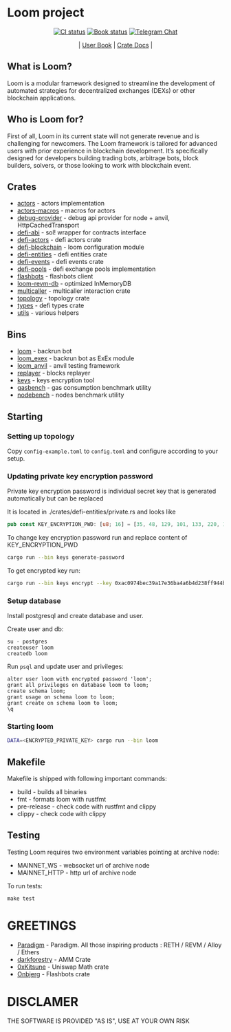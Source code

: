 # Loom project

<div align="center">

[![CI status](https://github.com/dexloom/loom/workflows/Loom/badge.svg)][gh-loom]
[![Book status](https://github.com/dexloom/loom/workflows/Book/badge.svg)][gh-book]
[![Telegram Chat][tg-badge]][tg-url]

| [User Book](https://dexloom.github.io/loom/)
| [Crate Docs](https://dexloom.github.io/loom/docs/) |

[gh-loom]: https://github.com/dexloom/loom/actions/workflows/ci.yml
[gh-book]: https://github.com/dexloom/loom/actions/workflows/book.yml
[tg-badge]: https://img.shields.io/badge/telegram-dexloom_com-2CA5E0?style=plastic&logo=telegram
[tg-url]: https://t.me/dexloom_com

</div>

## What is Loom?

Loom is a modular framework designed to streamline the development of automated strategies for decentralized exchanges (DEXs) or other blockchain applications.

## Who is Loom for?

First of all, Loom in its current state will not generate revenue and is challenging for newcomers. The Loom framework is tailored for advanced users with prior experience in blockchain development. It’s specifically designed for developers building trading bots, arbitrage bots, block builders, solvers, or those looking to work with blockchain event.

## Crates

- [actors](./crates/actors) - actors implementation
- [actors-macros](./crates/actors-macros) - macros for actors
- [debug-provider](./crates/debug-provider) - debug api provider for node + anvil, HttpCachedTransport
- [defi-abi](./crates/defi-abi) - sol! wrapper for contracts interface
- [defi-actors](./crates/defi-actors) - defi actors crate
- [defi-blockchain](./crates/defi-blockchain) - loom configuration module
- [defi-entities](./crates/defi-entities) - defi entities crate
- [defi-events](./crates/defi-events) - defi events crate
- [defi-pools](./crates/defi-pools) - defi exchange pools implementation
- [flashbots](./crates/flashbots) - flashbots client
- [loom-revm-db](./crates/loom-revm-db) - optimized InMemoryDB
- [multicaller](./crates/multicaller) - multicaller interaction crate
- [topology](./crates/topology) - topology crate
- [types](./crates/types) - defi types crate
- [utils](./crates/utils) - various helpers

## Bins

- [loom](./bin/loom_backrun) - backrun bot
- [loom_exex](./bin/loom_exex) - backrun bot as ExEx module
- [loom_anvil](./bin/loom_anvil) - anvil testing framework
- [replayer](./bin/replayer) - blocks replayer
- [keys](./bin/keys) - keys encryption tool
- [gasbench](./bin/gasbench) - gas consumption benchmark utility
- [nodebench](./bin/nodebench) - nodes benchmark utility


## Starting

### Setting up topology

Copy `config-example.toml` to `config.toml` and configure according to your setup.

### Updating private key encryption password

Private key encryption password is individual secret key that is generated automatically but can be replaced

It is located in ./crates/defi-entities/private.rs and looks like

```rust
pub const KEY_ENCRYPTION_PWD: [u8; 16] = [35, 48, 129, 101, 133, 220, 104, 197, 183, 159, 203, 89, 168, 201, 91, 130];
```

To change key encryption password run and replace content of KEY_ENCRYPTION_PWD

```sh
cargo run --bin keys generate-password  
```

To get encrypted key run:

```sh
cargo run --bin keys encrypt --key 0xac0974bec39a17e36ba4a6b4d238ff944bacb478cbed5efcae784d7bf4f2ff80
```

### Setup database
Install postgresql and create database and user.

Create user and db:
```shell
su - postgres
createuser loom
createdb loom
```

Run `psql` and update user and privileges:
```psql
alter user loom with encrypted password 'loom';
grant all privileges on database loom to loom;
create schema loom;
grant usage on schema loom to loom;
grant create on schema loom to loom;
\q
```

### Starting loom

```sh
DATA=<ENCRYPTED_PRIVATE_KEY> cargo run --bin loom
```

## Makefile

Makefile is shipped with following important commands:

- build - builds all binaries
- fmt - formats loom with rustfmt
- pre-release - check code with rustfmt and clippy
- clippy - check code with clippy

## Testing

Testing Loom requires two environment variables pointing at archive node:

- MAINNET_WS - websocket url of archive node
- MAINNET_HTTP - http url of archive node

To run tests:

```shell
make test
```

# GREETINGS

- [Paradigm](https://github.com/paradigmxyz) - Paradigm. All those inspiring products : RETH / REVM / Alloy / Ethers
- [darkforestry](https://github.com/darkforestry/amms-rs) - AMM Crate
- [0xKitsune](https://github.com/0xKitsune) - Uniswap Math crate
- [Onbjerg](https://github.com/onbjerg) - Flashbots crate

# DISCLAMER

THE SOFTWARE IS PROVIDED "AS IS", USE AT YOUR OWN RISK
